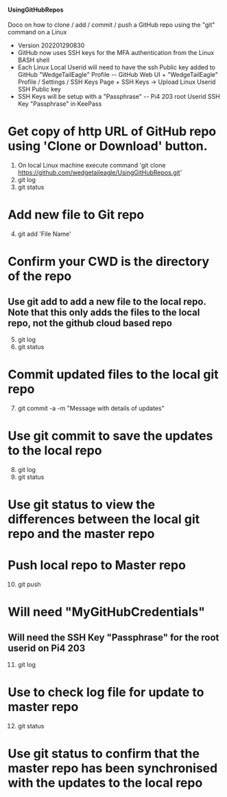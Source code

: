 #### UsingGitHubRepos
Doco on how to clone / add / commit / push a GitHub repo using the "git" command on a Linux
- Version 202201290830
- GitHub now uses SSH keys for the MFA authentication from the Linux BASH shell
- Each Linux Local Userid will need to have the ssh Public key added to GitHub "WedgeTailEagle" Profile
-- GitHub Web UI + "WedgeTailEagle" Profile / Settings / SSH Keys Page + SSH Keys -> Upload Linux Userid SSH Public key
- SSH Keys will be setup with a "Passphrase"
-- Pi4 203 root Userid SSH Key "Passphrase" in KeePass

# Get copy of http URL of GitHub repo using 'Clone or Download' button.
1. On local Linux machine execute command 'git clone https://github.com/wedgetaileagle/UsingGitHubRepos.git'
2. git log
3. git status

# Add new file to Git repo
4. git add 'File Name'
# Confirm your CWD is the directory of the repo
## Use git add to add a new file to the local repo. Note that this only adds the files to the local repo, not the github cloud based repo

5. git log
6. git status

# Commit updated files to the local git repo
7. git commit -a -m "Message with details of updates"
# Use git commit to save the updates to the local repo

8. git log
9. git status
# Use git status to view the differences between the local git repo and the master repo

# Push local repo to Master repo
10. git push
# Will need "MyGitHubCredentials"
## Will need the SSH Key "Passphrase" for the root userid on Pi4 203

11. git log
# Use to check log file for update to master repo

12. git status
# Use git status to confirm that the master repo has been synchronised with the updates to the local repo
